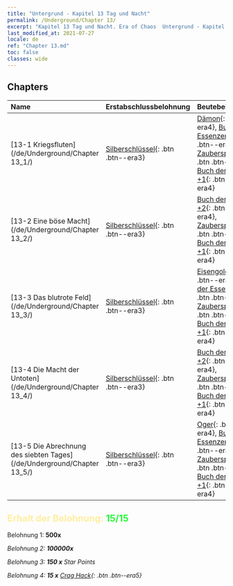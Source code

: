 ```yaml
---
title: "Untergrund - Kapitel 13 Tag und Nacht"
permalink: /Underground/Chapter 13/
excerpt: "Kapitel 13 Tag und Nacht. Era of Chaos  Untergrund - Kapitel 13. Tag und Nacht"
last_modified_at: 2021-07-27
locale: de
ref: "Chapter 13.md"
toc: false
classes: wide
---
```


## Chapters

  | Name |  Erstabschlussbelohnung | Beutebelohnung |
  |:------------|:------------|:------------| 
  | [13-1 Kriegsfluten](/de/Underground/Chapter 13_1/) | [Silberschlüssel](/ItemsDE/con_693/){: .btn .btn--era3} | [Dämon](/ItemsDE/unt_229/){: .btn .btn--era4}, [Buch der Essenzen +2](/ItemsDE/mat_53/){: .btn .btn--era4}, [Zauberspruchrollen](/ItemsDE/con_694/){: .btn .btn--era3}, [Buch der Essenzen +1](/ItemsDE/mat_46/){: .btn .btn--era4} |
  | [13-2 Eine böse Macht](/de/Underground/Chapter 13_2/) | [Silberschlüssel](/ItemsDE/con_693/){: .btn .btn--era3} | [Buch der Essenzen +2](/ItemsDE/mat_53/){: .btn .btn--era4}, [Zauberspruchrollen](/ItemsDE/con_694/){: .btn .btn--era3}, [Buch der Essenzen +1](/ItemsDE/mat_46/){: .btn .btn--era4} |
  | [13-3 Das blutrote Feld](/de/Underground/Chapter 13_3/) | [Silberschlüssel](/ItemsDE/con_693/){: .btn .btn--era3} | [Eisengolem](/ItemsDE/unt_237/){: .btn .btn--era4}, [Buch der Essenzen +2](/ItemsDE/mat_53/){: .btn .btn--era4}, [Zauberspruchrollen](/ItemsDE/con_694/){: .btn .btn--era3}, [Buch der Essenzen +1](/ItemsDE/mat_46/){: .btn .btn--era4} |
  | [13-4 Die Macht der Untoten](/de/Underground/Chapter 13_4/) | [Silberschlüssel](/ItemsDE/con_693/){: .btn .btn--era3} | [Buch der Essenzen +2](/ItemsDE/mat_53/){: .btn .btn--era4}, [Zauberspruchrollen](/ItemsDE/con_694/){: .btn .btn--era3}, [Buch der Essenzen +1](/ItemsDE/mat_46/){: .btn .btn--era4} |
  | [13-5 Die Abrechnung des siebten Tages](/de/Underground/Chapter 13_5/) | [Silberschlüssel](/ItemsDE/con_693/){: .btn .btn--era3} | [Oger](/ItemsDE/unt_220/){: .btn .btn--era4}, [Buch der Essenzen +2](/ItemsDE/mat_53/){: .btn .btn--era4}, [Zauberspruchrollen](/ItemsDE/con_694/){: .btn .btn--era3}, [Buch der Essenzen +1](/ItemsDE/mat_46/){: .btn .btn--era4} |


## <span style="color: #ffeea0">Erhalt der Belohnung: </span><span style="color: #27f73a">15/15</span>

 Belohnung 1:  **500x** <i class="fas fa-gem"/>

 Belohnung 2:  **100000x** <i class="fas fa-coins"/>

 Belohnung 3: **150 x** Star Points

 Belohnung 4: **15 x** [Crag Hack](/ItemsDE/her_375/){: .btn .btn--era5}

